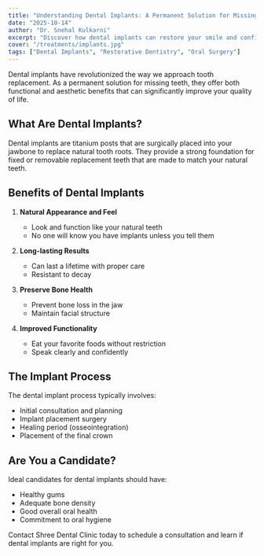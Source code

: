 ```yaml
---
title: "Understanding Dental Implants: A Permanent Solution for Missing Teeth"
date: "2025-10-14"
author: "Dr. Snehal Kulkarni"
excerpt: "Discover how dental implants can restore your smile and confidence with a natural-looking, permanent solution."
cover: "/treatments/implants.jpg"
tags: ["Dental Implants", "Restorative Dentistry", "Oral Surgery"]
---
```


Dental implants have revolutionized the way we approach tooth replacement. As a permanent solution for missing teeth, they offer both functional and aesthetic benefits that can significantly improve your quality of life.

## What Are Dental Implants?

Dental implants are titanium posts that are surgically placed into your jawbone to replace natural tooth roots. They provide a strong foundation for fixed or removable replacement teeth that are made to match your natural teeth.

## Benefits of Dental Implants

1. **Natural Appearance and Feel**
   - Look and function like your natural teeth
   - No one will know you have implants unless you tell them

2. **Long-lasting Results**
   - Can last a lifetime with proper care
   - Resistant to decay

3. **Preserve Bone Health**
   - Prevent bone loss in the jaw
   - Maintain facial structure

4. **Improved Functionality**
   - Eat your favorite foods without restriction
   - Speak clearly and confidently

## The Implant Process

The dental implant process typically involves:
- Initial consultation and planning
- Implant placement surgery
- Healing period (osseointegration)
- Placement of the final crown

## Are You a Candidate?

Ideal candidates for dental implants should have:
- Healthy gums
- Adequate bone density
- Good overall oral health
- Commitment to oral hygiene

Contact Shree Dental Clinic today to schedule a consultation and learn if dental implants are right for you.